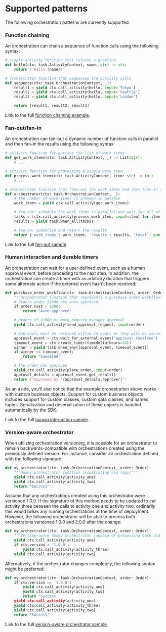 # Supported patterns

The following orchestration patterns are currently supported.

### Function chaining

An orchestration can chain a sequence of function calls using the following syntax:

```python
# simple activity function that returns a greeting
def hello(ctx: task.ActivityContext, name: str) -> str:
    return f'Hello {name}!'

# orchestrator function that sequences the activity calls
def sequence(ctx: task.OrchestrationContext, _):
    result1 = yield ctx.call_activity(hello, input='Tokyo')
    result2 = yield ctx.call_activity(hello, input='Seattle')
    result3 = yield ctx.call_activity(hello, input='London')

    return [result1, result2, result3]
```

Link to the full [function chaining example](../examples/activity_sequence.py).

### Fan-out/fan-in

An orchestration can fan-out a dynamic number of function calls in parallel and then fan-in the results using the following syntax:

```python
# activity function for getting the list of work items
def get_work_items(ctx: task.ActivityContext, _) -> List[str]:
    # ...

# activity function for processing a single work item
def process_work_item(ctx: task.ActivityContext, item: str) -> int:
    # ...

# orchestrator function that fans-out the work items and then fans-in the results
def orchestrator(ctx: task.OrchestrationContext, _):
    # the number of work-items is unknown in advance
    work_items = yield ctx.call_activity(get_work_items)

    # fan-out: schedule the work items in parallel and wait for all of them to complete
    tasks = [ctx.call_activity(process_work_item, input=item) for item in work_items]
    results = yield task.when_all(tasks)

    # fan-in: summarize and return the results
    return {'work_items': work_items, 'results': results, 'total': sum(results)}
```

Link to the full [fan-out sample](../examples/fanout_fanin.py).

### Human interaction and durable timers

An orchestration can wait for a user-defined event, such as a human approval event, before proceding to the next step. In addition, the orchestration can create a timer with an arbitrary duration that triggers some alternate action if the external event hasn't been received:

```python
def purchase_order_workflow(ctx: task.OrchestrationContext, order: Order):
    """Orchestrator function that represents a purchase order workflow"""
    # Orders under $1000 are auto-approved
    if order.Cost < 1000:
        return "Auto-approved"

    # Orders of $1000 or more require manager approval
    yield ctx.call_activity(send_approval_request, input=order)

    # Approvals must be received within 24 hours or they will be canceled.
    approval_event = ctx.wait_for_external_event("approval_received")
    timeout_event = ctx.create_timer(timedelta(hours=24))
    winner = yield task.when_any([approval_event, timeout_event])
    if winner == timeout_event:
        return "Canceled"

    # The order was approved
    yield ctx.call_activity(place_order, input=order)
    approval_details = approval_event.get_result()
    return f"Approved by '{approval_details.approver}'"
```

As an aside, you'll also notice that the example orchestration above works with custom business objects. Support for custom business objects includes support for custom classes, custom data classes, and named tuples. Serialization and deserialization of these objects is handled automatically by the SDK.

Link to the full [human interaction sample](../examples/human_interaction.py).

### Version-aware orchestrator

When utilizing orchestration versioning, it is possible for an orchestrator to remain backwards-compatible with orchestrations created using the previously defined version. For instance, consider an orchestration defined with the following signature:

```python
def my_orchestrator(ctx: task.OrchestrationContext, order: Order):
    """Dummy orchestrator function illustrating old logic"""
    yield ctx.call_activity(activity_one)
    yield ctx.call_activity(activity_two) 
    return "Success"
```

Assume that any orchestrations created using this orchestrator were versioned 1.0.0. If the signature of this method needs to be updated to call activity_three between the calls to activity_one and activity_two, ordinarily this would break any running orchestrations at the time of deployment. However, the following orchestrator will be able to process both orchestraions versioned 1.0.0 and 2.0.0 after the change:

```python
def my_orchestrator(ctx: task.OrchestrationContext, order: Order):
    """Version-aware dummy orchestrator capable of processing both old and new orchestrations"""
    yield ctx.call_activity(activity_one)
    if ctx.version > '1.0.0':
        yield ctx.call_activity(activity_three)
    yield ctx.call_activity(activity_two) 
```

Alternatively, if the orchestrator changes completely, the following syntax might be preferred:

```python
def my_orchestrator(ctx: task.OrchestrationContext, order: Order):
    if ctx.version == '1.0.0':
        yield ctx.call_activity(activity_one)
        yield ctx.call_activity(activity_two)
        return "Success
    yield ctx.call_activity(activity_one)
    yield ctx.call_activity(activity_three)
    yield ctx.call_activity(activity_two) 
    return "Success"        
```

Link to the full [version-aware orchestrator sample](../examples/version_aware_orchestrator.py)